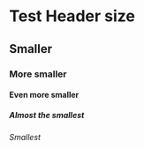 # Test Header size
## Smaller
### More smaller
#### Even more smaller
##### Almost the smallest
###### Smallest
